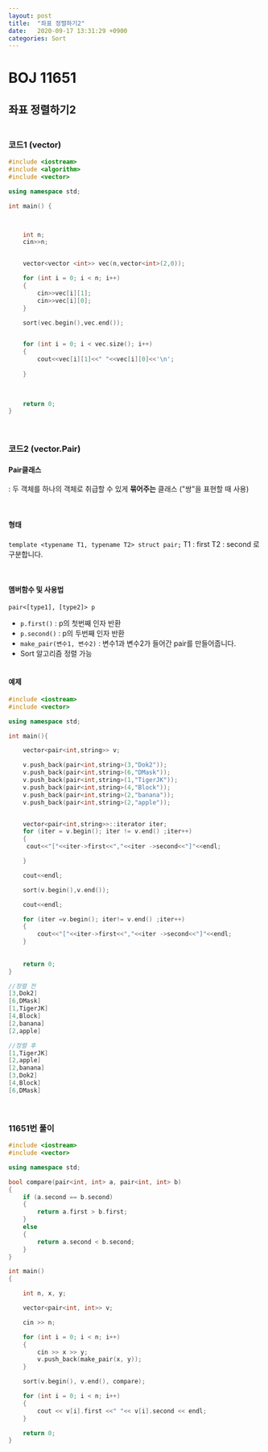 ```yaml
---
layout: post
title:  "좌표 정렬하기2"
date:   2020-09-17 13:31:29 +0900
categories: Sort
---
```

# BOJ 11651

## 좌표 정렬하기2


### <br/> 코드1 (vector)

```c++
#include <iostream>
#include <algorithm>
#include <vector>

using namespace std;

int main() {



    int n; 
    cin>>n;


    vector<vector <int>> vec(n,vector<int>(2,0));

    for (int i = 0; i < n; i++)
    {
        cin>>vec[i][1]; 
        cin>>vec[i][0];
    }

    sort(vec.begin(),vec.end());


    for (int i = 0; i < vec.size(); i++)
    {
        cout<<vec[i][1]<<" "<<vec[i][0]<<'\n';
        
    }
    
    

    return 0;
}
```

<br/> 

### 코드2 (vector.Pair)

#### Pair클래스 

: 두 객체를 하나의 객체로 취급할 수 있게 **묶어주는** 클래스 ("쌍"을 표현할 때 사용)

<br/>

#### 형태

`template <typename T1, typename T2> struct pair;`
T1 : first
T2 : second 로 구분합니다.

<br/> 

#### 멤버함수 및 사용법

`pair<[type1], [type2]> p`

- `p.first()` : p의 첫번째 인자 반환
- `p.second()` : p의 두번째 인자 반환
- `make_pair(변수1, 변수2)` : 변수1과 변수2가 들어간 pair를 만들어줍니다.
- Sort 알고리즘 정렬 가능

#### <br/> 예제

```c++
#include <iostream>
#include <vector>

using namespace std;

int main(){

    vector<pair<int,string>> v;

    v.push_back(pair<int,string>(3,"Dok2"));
    v.push_back(pair<int,string>(6,"DMask"));
    v.push_back(pair<int,string>(1,"TigerJK"));
    v.push_back(pair<int,string>(4,"Block"));
    v.push_back(pair<int,string>(2,"banana"));
    v.push_back(pair<int,string>(2,"apple"));


    vector<pair<int,string>>::iterator iter;
    for (iter = v.begin(); iter != v.end() ;iter++)
    {
     cout<<"["<<iter->first<<","<<iter ->second<<"]"<<endl;

    }

    cout<<endl;

    sort(v.begin(),v.end());

    cout<<endl;

    for (iter =v.begin(); iter!= v.end() ;iter++)
    {
        cout<<"["<<iter->first<<","<<iter ->second<<"]"<<endl;
    }
    
    
    return 0;
}

//정렬 전
[3,Dok2]
[6,DMask]
[1,TigerJK]
[4,Block]
[2,banana]
[2,apple]

//정렬 후
[1,TigerJK]
[2,apple]
[2,banana]
[3,Dok2]
[4,Block]
[6,DMask]
```

<br/> 

### 11651번 풀이

```c++
#include <iostream>
#include <vector>

using namespace std;

bool compare(pair<int, int> a, pair<int, int> b)
{
    if (a.second == b.second)
    {
        return a.first > b.first;
    }
    else
    {
        return a.second < b.second;
    }
}

int main()
{

    int n, x, y;

    vector<pair<int, int>> v;

    cin >> n;

    for (int i = 0; i < n; i++)
    {
        cin >> x >> y;
        v.push_back(make_pair(x, y));
    }

    sort(v.begin(), v.end(), compare);

    for (int i = 0; i < n; i++)
    {
        cout << v[i].first <<" "<< v[i].second << endl;
    }

    return 0;
}

```
